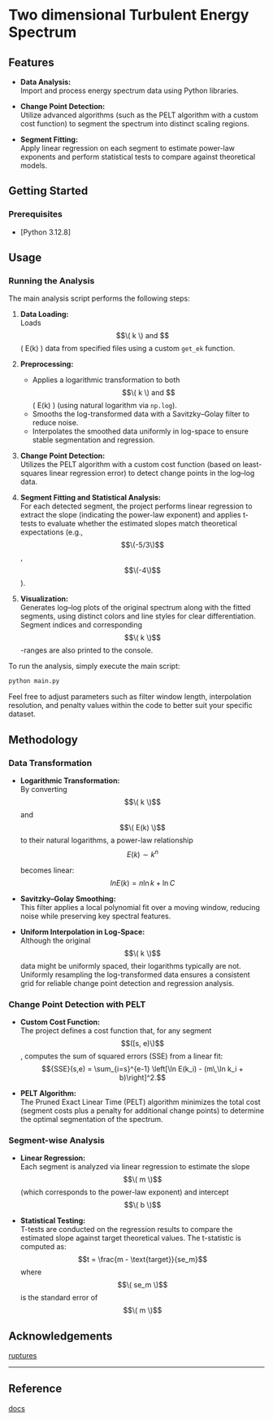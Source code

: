 # Two dimensional Turbulent Energy Spectrum

## Features

- **Data Analysis:**  
  Import and process energy spectrum data using Python libraries.
  
- **Change Point Detection:**  
  Utilize advanced algorithms (such as the PELT algorithm with a custom cost function) to segment the spectrum into distinct scaling regions.
  
- **Segment Fitting:**  
  Apply linear regression on each segment to estimate power-law exponents and perform statistical tests to compare against theoretical models.


## Getting Started

### Prerequisites

- [Python 3.12.8]


## Usage

### Running the Analysis

The main analysis script performs the following steps:

1. **Data Loading:**  
   Loads $$\( k \) and $$\( E(k) \) data from specified files using a custom `get_ek` function.

2. **Preprocessing:**  
   - Applies a logarithmic transformation to both $$\( k \) and $$\( E(k) \) (using natural logarithm via `np.log`).
   - Smooths the log-transformed data with a Savitzky–Golay filter to reduce noise.
   - Interpolates the smoothed data uniformly in log-space to ensure stable segmentation and regression.

3. **Change Point Detection:**  
   Utilizes the PELT algorithm with a custom cost function (based on least-squares linear regression error) to detect change points in the log–log data.

4. **Segment Fitting and Statistical Analysis:**  
   For each detected segment, the project performs linear regression to extract the slope (indicating the power-law exponent) and applies t-tests to evaluate whether the estimated slopes match theoretical expectations (e.g., $$\(-5/3\)$$, $$\(-4\)$$).

5. **Visualization:**  
   Generates log–log plots of the original spectrum along with the fitted segments, using distinct colors and line styles for clear differentiation. Segment indices and corresponding $$\( k \)$$-ranges are also printed to the console.

To run the analysis, simply execute the main script:

```bash
python main.py
```

Feel free to adjust parameters such as filter window length, interpolation resolution, and penalty values within the code to better suit your specific dataset.

## Methodology

### Data Transformation

- **Logarithmic Transformation:**  
  By converting $$\( k \)$$ and $$\( E(k) \)$$ to their natural logarithms, a power-law relationship  
  $$E(k) \sim k^n$$
    
  becomes linear:  
  $$ln E(k) = n \ln k + \ln C$$
  
- **Savitzky–Golay Smoothing:**  
  This filter applies a local polynomial fit over a moving window, reducing noise while preserving key spectral features.

- **Uniform Interpolation in Log-Space:**  
  Although the original $$\( k \)$$ data might be uniformly spaced, their logarithms typically are not. Uniformly resampling the log-transformed data ensures a consistent grid for reliable change point detection and regression analysis.

### Change Point Detection with PELT

- **Custom Cost Function:**  
  The project defines a cost function that, for any segment $$([s, e)\)$$, computes the sum of squared errors (SSE) from a linear fit:
  $${SSE}(s,e) = \sum_{i=s}^{e-1} \left[\ln E(k_i) - (m\,\ln k_i + b)\right]^2.$$
  
- **PELT Algorithm:**  
  The Pruned Exact Linear Time (PELT) algorithm minimizes the total cost (segment costs plus a penalty for additional change points) to determine the optimal segmentation of the spectrum.

### Segment-wise Analysis

- **Linear Regression:**  
  Each segment is analyzed via linear regression to estimate the slope $$\( m \)$$ (which corresponds to the power-law exponent) and intercept $$\( b \)$$

- **Statistical Testing:**  
  T-tests are conducted on the regression results to compare the estimated slope against target theoretical values. The t-statistic is computed as:
  $$t = \frac{m - \text{target}}{se_m}$$
  where $$\( se_m \)$$ is the standard error of $$\( m \)$$

## Acknowledgements

[ruptures](https://centre-borelli.github.io/ruptures/)

---
## Reference

[docs](https://github.com/red1ithink/flow/blob/main/2d_decay/docs/reference)
